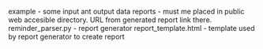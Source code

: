 example - some input ant output data
reports - must me placed in public web accesible directory. URL from generated report link there.
reminder_parser.py - report generator
report_template.html - template used by report generator to create report
